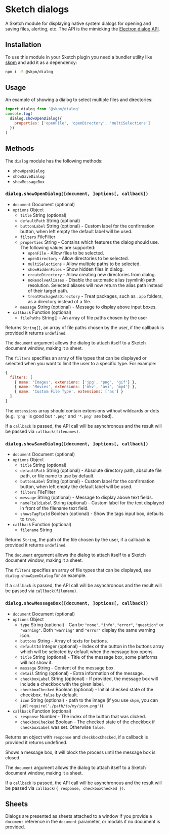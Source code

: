 # Sketch dialogs

A Sketch module for displaying native system dialogs for opening and saving
files, alerting, etc. The API is the mimicking the [Electron dialog API](https://github.com/electron/electron/blob/master/docs/api/dialog.md).

## Installation

To use this module in your Sketch plugin you need a bundler utility like
[skpm](https://github.com/skpm/skpm) and add it as a dependency:

```bash
npm i -S @skpm/dialog
```

## Usage

An example of showing a dialog to select multiple files and directories:

```javascript
import dialog from '@skpm/dialog'
console.log(
  dialog.showOpenDialog({
    properties: ['openFile', 'openDirectory', 'multiSelections']
  })
)
```

## Methods

The `dialog` module has the following methods:

* `showOpenDialog`
* `showSaveDialog`
* `showMessageBox`

### `dialog.showOpenDialog([document, ]options[, callback])`

* `document` Document (optional)
* `options` Object
  * `title` String (optional)
  * `defaultPath` String (optional)
  * `buttonLabel` String (optional) - Custom label for the confirmation button,
    when left empty the default label will be used.
  * `filters` FileFilter[](optional)
  * `properties` String[](optional) - Contains which features the dialog should
    use. The following values are supported:
    * `openFile` - Allow files to be selected.
    * `openDirectory` - Allow directories to be selected.
    * `multiSelections` - Allow multiple paths to be selected.
    * `showHiddenFiles` - Show hidden files in dialog.
    * `createDirectory` - Allow creating new directories from dialog.
    * `noResolveAliases` - Disable the automatic alias (symlink) path
      resolution. Selected aliases will now return the alias path instead of
      their target path.
    * `treatPackageAsDirectory` - Treat packages, such as `.app` folders, as a
      directory instead of a file.
  * `message` String (optional) - Message to display above input boxes.
* `callback` Function (optional)
  * `filePaths` String[] - An array of file paths chosen by the user

Returns `String[]`, an array of file paths chosen by the user, if the callback
is provided it returns `undefined`.

The `document` argument allows the dialog to attach itself to a Sketch document
window, making it a sheet.

The `filters` specifies an array of file types that can be displayed or selected
when you want to limit the user to a specific type. For example:

```javascript
{
  filters: [
    { name: 'Images', extensions: ['jpg', 'png', 'gif'] },
    { name: 'Movies', extensions: ['mkv', 'avi', 'mp4'] },
    { name: 'Custom File Type', extensions: ['as'] }
  ]
}
```

The `extensions` array should contain extensions without wildcards or dots (e.g.
`'png'` is good but `'.png'` and `'*.png'` are bad).

If a `callback` is passed, the API call will be asynchronous and the result will be passed via `callback(filenames)`.

### `dialog.showSaveDialog([document, ]options[, callback])`

* `document` Document (optional)
* `options` Object
  * `title` String (optional)
  * `defaultPath` String (optional) - Absolute directory path, absolute file
    path, or file name to use by default.
  * `buttonLabel` String (optional) - Custom label for the confirmation button,
    when left empty the default label will be used.
  * `filters` FileFilter[](optional)
  * `message` String (optional) - Message to display above text fields.
  * `nameFieldLabel` String (optional) - Custom label for the text displayed in
    front of the filename text field.
  * `showsTagField` Boolean (optional) - Show the tags input box, defaults to
    `true`.
* `callback` Function (optional)
  * `filename` String

Returns `String`, the path of the file chosen by the user, if a callback is
provided it returns `undefined`.

The `document` argument allows the dialog to attach itself to a Sketch document
window, making it a sheet.

The `filters` specifies an array of file types that can be displayed, see
`dialog.showOpenDialog` for an example.

If a `callback` is passed, the API call will be asynchronous and the result
will be passed via `callback(filename)`.

### `dialog.showMessageBox([document, ]options[, callback])`

* `document` Document (optional)
* `options` Object
  * `type` String (optional) - Can be `"none"`, `"info"`, `"error"`,
    `"question"` or `"warning"`. Both `"warning"` and `"error"` display the same
    warning icon.
  * `buttons` String[](optional) - Array of texts for buttons.
  * `defaultId` Integer (optional) - Index of the button in the buttons array
    which will be selected by default when the message box opens.
  * `title` String (optional) - Title of the message box, some platforms will
    not show it.
  * `message` String - Content of the message box.
  * `detail` String (optional) - Extra information of the message.
  * `checkboxLabel` String (optional) - If provided, the message box will
    include a checkbox with the given label.
  * `checkboxChecked` Boolean (optional) - Initial checked state of the
    checkbox. `false` by default.
  * `icon` String (optional) - path to the image (if you use `skpm`, you can
    just `require('./path/to/my/icon.png')`)
* `callback` Function (optional)
  * `response` Number - The index of the button that was clicked.
  * `checkboxChecked` Boolean - The checked state of the checkbox if
    `checkboxLabel` was set. Otherwise `false`.

Returns an object with `response` and `checkboxChecked`, if a callback is
provided it returns undefined.

Shows a message box, it will block the process until the message box is closed.

The `document` argument allows the dialog to attach itself to a Sketch document
window, making it a sheet.

If a `callback` is passed, the API call will be asynchronous and the result
will be passed via `callback({ response, checkboxChecked })`.

## Sheets

Dialogs are presented as sheets attached to a window if you provide a `document`
reference in the `document` parameter, or modals if no document is provided.
